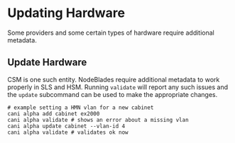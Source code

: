 # Updating Hardware

Some providers and some certain types of hardware require additional metadata.

## Update Hardware

CSM is one such entity.  NodeBlades require additional metadata to work properly in SLS and HSM.  Running `validate` will report any such issues and the `update` subcommand can be used to make the appropriate changes.

```shell
# example setting a HMN vlan for a new cabinet
cani alpha add cabinet ex2000
cani alpha validate # shows an error about a missing vlan 
cani alpha update cabinet --vlan-id 4
cani alpha validate # validates ok now
```



